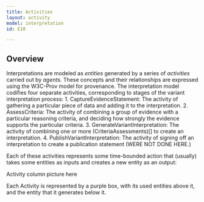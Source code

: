 ```yaml
---
title: Activities
layout: activity
model: interpretation
id: E10

---
```


Overview
--------

Interpretations are modeled as _entities_ generated by a series of _activities_ carried out by _agents_.  These concepts and their relationships are expressed using the W3C-Prov model for provenance. The interpretation model codifies four separate activities, corresponding to stages of the variant interpretation process:
    1. CaptureEvidenceStatement: The activity of gathering a particular piece of data and adding it to the interpretation.
    2. AssessCriteria: The activity of combining a group of evidence with a particular reasoning criteria, and deciding how strongly the evidence supports the particular criteria.
    3. GenerateVariantInterpretation: The activity of combining one or more (CriteriaAssessments)[] to create an interpretation.
    4. PublishVariantInterpretation: The activity of signing off an interpretation to create a publication statement (WERE NOT DONE HERE.)

Each of these activities represents some time-bounded action that (usually) takes some entities as inputs and creates a new entity as an output:

Activity column picture here

Each Activity is represented by a purple box, with its used entities above it, and the entity that it generates below it.
